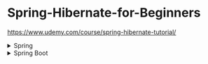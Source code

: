 # Spring-Hibernate-for-Beginners

https://www.udemy.com/course/spring-hibernate-tutorial/


<details>
<summary>Spring</summary>
In order to use spring framework it has to be downloaded from:
https://repo.spring.io/artifactory/release/org/springframework/spring/5.3.9/

After it it has to be added to the build path.

## Anotations (@)
### General
In order to enable component scan this line have to be added to xml configuration file:

```
<context:component-scan base-package="com.luv2code.springdemo"/>
```

- **@Component:** Used to automatically create a bean of the class whicch has this annotation. By default, if we don't pass a value to the annotation the bean name will be the same than the class but first char in lower case.

```
@Component
public class TennisCoach implements Coach
```

We can pass an optional parameter with the bean name.

```
@Component("basketCoachBean")
public class BasketCoach implements Coach
```

### Depency Injection
- **@Autowired:** Used to inject dependencies automatically based on class or implemented interface. The service to be injected needs to have a bean defined.
  #### Injection types

  - **Constructor:**

    1. Define dependency interface and class

    ```
    public interface FortuneService {

        public String getFortune();
        ...
    }
    ```

    ```
    @Component
    public class HappyFortuneService implements FortuneService {

        @Override
        public String getFortune() {
            return "Today is your lucky day!";
        }
        ...
    }
    ```

    2. Create a constructor in the class
    3. Configure dependency injection with @Autowired

    ```
    @Autowired
    private TennisCoach(FortuneService theFortuneService) {
        fortuneService = theFortuneService;
    }
    ...
    ```

  - **Setter:**
  
    1. Create setter method
    2. Configure dependency injection with @Autowired annotation
    ```
    @Autowired
    public void setFortuneService(FortuneService fortuneService) {
        this.fortuneService = fortuneService;
    }
    ...
    ```
  - **Field:**

    ```
    public class BasketCoach implements Coach {

        @Autowired
        FortuneService fortuneService;
        ...
    }
    ```

    If there is more than one class that implements the wired interface, there's an special annotation that can be used.
    **@Qualifier** allows to point thi the specific implementation to wire.
    _Example:_

    - FortuneService interface

      - HappyFortuneService implements FortuneService
      - BadFortuneService implements FortuneService

      ```
      public class BasketCoach implements Coach {

        @Autowired
        @Qualifier("happyFortuneService")
        FortuneService fortuneService;
      ...
      ```

      @Qualifier annotation can also be used in constructor injection using it in the parameters:

      ```
      @Autowired
      private TennisCoach(@Qualifier("happyFortuneService") FortuneService theFortuneService) {
        fortuneService = theFortuneService;
        ...
      }
      ```

      In case of the setter method both can be used:

      ```
        ...
        @Autowired
      public void setFortuneService(@Qualifier("randomFortuneService") FortuneService theFortuneService) {
      	System.out.println(">> TennisCoach: inside setFortuneService() method");
      	this.fortuneService = theFortuneService;
      }
        ...
      ```

      ```
        ...
        @Autowired
        @Qualifier("randomFortuneService")
        public void setFortuneService(FortuneService theFortuneService) {
      	    System.out.println(">> TennisCoach: inside setFortuneService() method");
      	    this.fortuneService = theFortuneService;
        }
        ...
      ```

- **@Value(propertyName):** Retrieves a property from a propertyFile:
  _Properties file (src/sport.properties)_
  ```
  foo.email=myeasycoach@luv2code.com
  foo.team=Silly Java Coders
  ```
  _Properties file load in context_
  ```
  <context:property-placeholder location="classpath:sport.properties"/>
  ```
  _Properties injection_
  ```
  @Value("${foo.email}")
  private String email;

  @Value("${foo.team}")
  private String team;
  ```

# Bean configurations

**@Scope:** specifies the configuration to be used for the bean
  -  **singleton:** Scopes a single bean definition to a single object instance per Spring IoC container.
  - **prototype:** Scopes a single bean definition to any number of object instances.
  - **request:** Scopes a single bean definition to the lifecycle of a single HTTP request; that is each and every HTTP request will have its own instance of a bean created off the back of a single bean definition. Only valid in the context of a web-aware   Spring ApplicationContext.
  - **session:** Scopes a single bean definition to the lifecycle of a HTTP Session. Only valid in the context of a web-aware Spring ApplicationContext.
  - **global session:** Scopes a single bean definition to the lifecycle of a global HTTP Session. Typically only valid when used in a portlet context. Only valid in the context of a web-aware Spring ApplicationContext.
  [Scopes documentation](https://docs.spring.io/spring-framework/docs/3.0.0.M3/reference/html/ch04s04.html)
**@PostConstruct:** Process performed after constructing the object
**@PreDestroy:** Process performed before the object is destroyed
The function passed to this annotations can have any name and return any type (although void is the most common) but should be no-args function.


# Configuration using Java Code (no XML)

  ## Annotations(@)
  - **@Configuration:** Used to mark that the class is used to define a configuration for the app.
  - **@ComponentScan("[package]"):** Used to indicate to the app which context will be scanned for the annotations. Additionally, the package which will be scanned can be indicated as a parameter referencing the compiled object(.class)
  - **@Bean**: Use to define beans inside a configuration file.

  ## Spring MVC

  ### Initial Config

  1 - Configure the application so it gets all the components and build the route to the views files.


*MVC-config.xml*
  ```
  <?xml version="1.0" encoding="UTF-8"?>
  <beans xmlns="http://www.springframework.org/schema/beans"
	xmlns:xsi="http://www.w3.org/2001/XMLSchema-instance" 
	xmlns:context="http://www.springframework.org/schema/context"
	xmlns:mvc="http://www.springframework.org/schema/mvc"
	xsi:schemaLocation="
		http://www.springframework.org/schema/beans
    	http://www.springframework.org/schema/beans/spring-beans.xsd
    	http://www.springframework.org/schema/context
    	http://www.springframework.org/schema/context/spring-context.xsd
    	http://www.springframework.org/schema/mvc
        http://www.springframework.org/schema/mvc/spring-mvc.xsd">

	<!-- Step 3: Add support for component scanning -->
	<context:component-scan base-package="com.luv2code.springdemo" />

	<!-- Step 4: Add support for conversion, formatting and validation support -->
	<mvc:annotation-driven/>

	<!-- Step 5: Define Spring MVC view resolver -->
	<bean
		class="org.springframework.web.servlet.view.InternalResourceViewResolver">
		<property name="prefix" value="/WEB-INF/view/" />
		<property name="suffix" value=".jsp" />
	</bean>

</beans>

  ```



2 - Configure the dispatcher servlet.

  *web.xml*
  ```
  <?xml version="1.0" encoding="UTF-8"?>
  <web-app xmlns:xsi="http://www.w3.org/2001/XMLSchema-instance"
	xmlns="http://xmlns.jcp.org/xml/ns/javaee"
	xsi:schemaLocation="http://xmlns.jcp.org/xml/ns/javaee http://xmlns.jcp.org/xml/ns/javaee/web-app_3_1.xsd"
	id="WebApp_ID" version="3.1">

	<display-name>spring-mvc-demo</display-name>

	<absolute-ordering />

	<!-- Spring MVC Configs -->

	<!-- Step 1: Configure Spring MVC Dispatcher Servlet -->
	<servlet>
		<servlet-name>dispatcher</servlet-name>
		<servlet-class>org.springframework.web.servlet.DispatcherServlet</servlet-class>
		<init-param>
			<param-name>contextConfigLocation</param-name>
			<param-value>/WEB-INF/spring-mvc-demo-servlet.xml</param-value>
		</init-param>
		<load-on-startup>1</load-on-startup>
	</servlet>

	<!-- Step 2: Set up URL mapping for Spring MVC Dispatcher Servlet -->
	<servlet-mapping>
		<servlet-name>dispatcher</servlet-name>
		<url-pattern>/</url-pattern>
	</servlet-mapping>
	
</web-app>
  ```

This files have to be stored on the WEB-INF under Content directory.



Given the route configured in our MVC-config.xml fil example, The views are being retrieved from the view directory under WEB-INF
```
<property name="prefix" value="/WEB-INF/view/" />
```

and the extensions of the views file is jsp:

```
<property name="suffix" value=".jsp" />
```

### Views and Controllers
Between this prefix and suffix the name of the file will be added. We will have to implement a controller that returns the name of the file and assign it to  a mapping using the **@RequestMapping** annotation on the corresponding method:
```
@Controller
public class HomeController {
	
	@RequestMapping("/")
	public String showPage() {
		return "main-menu";
	}

}
```

this will return the information contained on the file */WEB-INF/view/main-menu.jsp*

### Adding parameters to the request

1- create a form and return his values:
```
<%@ page language="java" contentType="text/html; charset=UTF-8" pageEncoding="UTF-8" %>
    <!DOCTYPE html>
    <html>

    <head>
        <meta charset="UTF-8">
        <title>Spring MVC - demo - Form demo</title>
    </head>

    <body>
        <h2>Hello Form</h2>
        <form action="processFormShout" method="GET">
            <input type="text" name="studentName" />
            <input type="submit">
        </form>
    </body>

    </html>
```
Use the attribute name inside the input file to define the parameter *name* that will be added to the URL.

2- Accesss parameters and show them in the interface

```
<%@ page language="java" contentType="text/html; charset=UTF-8" pageEncoding="UTF-8" %>
    <!DOCTYPE html>
    <html>

    <head>
        <meta charset="UTF-8">
        <title>Insert title here</title>
    </head>

    <body>
        <h2>Hello World!</h2>

        <div>
            Student name: ${param.studentName}
        </div>
    </body>

    </html>
```

We will use ${param.\[param-name\]} to access to the parameters in the URL.

### Adding parameters to the model

1- Create a method that recieves the request and the model on the call and adds the attribute to the model

*src/com/luv2code/springdemo/mvc/HelloWorldController.java*

```
@RequestMapping("/processFormShout")
	public String processFormShout(HttpServletRequest req, Model model) {
		
		String name = req.getParameter("studentName");
		
		String msg = "YO! " + name.toUpperCase(); 
		
		model.addAttribute("msg", msg);
		
		return "helloWorld";
	}
```

2- Access to the attribute in the interface.

*/webContent/WEB-INF/view/helloWorld.jsp*

```
<div>
  The message: ${msg}
</div>
```
With this request we are accessing to the object msg from the model.

### Forms
When using jsp pages there are some specific elements that can be used for the form fields.

To enable the compiler to understand this special form fields the library have to be added to the html file:

```
<%@ taglib prefix="form" uri="http://www.springframework.org/tags/form" %>
```
After adding this library this form components can be used by adding the prefix *form:*:

```
<form:input path="firstName"/>
```
#### inputs

*/webContent/WEB-INF/view/student-form.jsp*

```
form:form action="confirmation" modelAttribute="student">
		<div>
		First Name: <form:input path="firstName"/>
		</div>
    ...
```

**modelAttribute:** represent the object that we will assign values when submitting this form
**path:** indicates which field form the modelAttrubite object have to be used to store the information provided in the input.

After submitting the form information annotation **@ModelAttribute** can be used to access to it (the parameter passed to the annotation has to match with the name used in the **modelAttribute**):

*src/com/luv2code/springdemo/mvc/StudentController.java*

```
public String processForm(@ModelAttribute("student") Student student)
```
#### Checkboxes and Radio Buttons

For checkboes and radiobuttions we will use annontations forms:checkbox and form:radiobutton respetively.

*radioButton:*
``` 
<div>
			<form:radiobuttons path="favoriteLanguage" items="${student.favoriteLanguageOptions}"  />
	</div>
```

The path value will reresent the field of the modelAttribute defined in the form which will store the information.
The plural from this components can be used in the label (i.e.:form:radiobuttons) to indicate the elements that are in this group of the form through a stored map or properties file.

##### Class map

1. **Create the Map** in the Object class file and populate in the no-Args constructor:
    
    *src/spring.luv2code.springdemo.mvc/Student.java:*
    ```
    private LinkedHashMap<String, String> favoriteLanguageOptions;
    public Student() {
		
		favoriteLanguageOptions = new LinkedHashMap<>();
		favoriteLanguageOptions.put("Java", "Java");
		favoriteLanguageOptions.put("C#", "C#");
		favoriteLanguageOptions.put("Python", "Python");
		...
    ```
2. **Retrieve it** in the form:
    
    *WEB-INF/view/student-form.jsp:*
    ```
    <div>
			<form:radiobuttons path="favoriteLanguage" items="${student.favoriteLanguageOptions}"  />
		</div>
    ```
##### Properties file

1.  **Create a properties file.**
    
    *WEB-INF/countries.properties:*
    ```
    BR=Brazil 
    FR=France 
    CO=Colombia 
    IN=India
    ```

2. **Update spring config file** and create ban reverencing the properties file.
    
    *WEB-INF/spring-servlet.xml*

    ```
        <?xml version="1.0" encoding="UTF-8"?>
    <beans xmlns="http://www.springframework.org/schema/beans" 
            xmlns:context="http://www.springframework.org/schema/context" 
            xmlns:mvc="http://www.springframework.org/schema/mvc" 
            xmlns:util="http://www.springframework.org/schema/util" 
            xmlns:xsi="http://www.w3.org/2001/XMLSchema-instance" 
            xsi:schemaLocation="
                http://www.springframework.org/schema/beans     
                http://www.springframework.org/schema/beans/spring-beans.xsd     
                http://www.springframework.org/schema/context     
                http://www.springframework.org/schema/context/spring-context.xsd     
                http://www.springframework.org/schema/mvc         
                http://www.springframework.org/schema/mvc/spring-mvc.xsd 
                http://www.springframework.org/schema/util     
                http://www.springframework.org/schema/util/spring-util.xsd">

                ...

                <util:properties  id="countries" location="classpath:../countries.properties" />
                ...
    ```
3. **Inject the bean** and **Add the attribute to the model**
  
  *src/spring.luv2code.springdemo.mvc/StudentController.java:*

    ```
        @Value("#{counties}") 
        private Map<String, String> countries;

        public String showForm(Model model) {
          ...
          model.addAttribute("countries", countries); 
          ...
    ```
4. **Access to the injected properties file**

*src/spring.luv2code.springdemo.mvc/Student-form.java:*
    ```
    ...
    <form:select path="country"> 
      <form:options items="${countries}" />
    </form:select>
    ...
    ```

#### Validations

For configuring validations hibernate validator libraries must be added. 
First, the validator library have to be downloaded from [hiernate.org](https://hibernate.org/validator)

[Validations basic guide](https://www.baeldung.com/javax-validation)
[Validators doc](https://docs.oracle.com/javaee/7/api/javax/validation/constraints/package-summary.html)

1. Create a model and add the validations that has to be applied.

*src/spring.luv2code.springdemo.mvc/Customer.java:*

```
package com.luv2code.springdemo.mvc;

import javax.validation.constraints.NotNull;
import javax.validation.constraints.Size;

public class Customer {
	
	private String firstName;
	
  //lastName field is required Validations.
	@NotNull(message="required field")
	@Size(min=1, message="required field")
	private String lastName;
	
	public String getFirstName() {
		return firstName;
	}
	public void setFirstName(String firstName) {
		this.firstName = firstName;
	}
	public String getLastName() {
		return lastName;
	}
	public void setLastName(String lastName) {
		this.lastName = lastName;
	}
	
}
```

2. Create the form to add customer info

```
<form:form action="validate" modelAttribute="customer" >
		<div>
			First name: <form:input path="firstName"/>
		</div>
		<div>
			Last name: <form:input path="lastName"/>
			<form:errors path="lastName" class="error"/>
		</div>
		<input type="submit" value="Submit"/>
	</form:form>
```
form:errors is used to retrieve any error message relate to the customer.

3. Create the controller to handle the validation:

*src/spring.luv2code.springdemo.mvc/CustomerController.java:*

```
package com.luv2code.springdemo.mvc;

import javax.validation.Valid;

import org.springframework.stereotype.Controller;
import org.springframework.ui.Model;
import org.springframework.validation.BindingResult;
import org.springframework.web.bind.annotation.ModelAttribute;
import org.springframework.web.bind.annotation.RequestMapping;

@Controller
@RequestMapping("/customer")
public class CustomerController {

  //Trim all the trailing and leading spaces
  @InitBinder
	public void trimSpaces(WebDataBinder dataBinder) {
    //stringTrimEditor(true) => if all the elements are spaces returns a null object.
		StringTrimmerEditor ste = new StringTrimmerEditor(true);
		dataBinder.registerCustomEditor(String.class, ste);
	}
	
	@RequestMapping("/form")
	public String getForm(Model model) {
		Customer c = new Customer();
		model.addAttribute("customer", c);
		return "customer-form";
	}
	
	
	@RequestMapping("/validate")
	public String validateForm(@Valid @ModelAttribute("customer") Customer customer, BindingResult bindingResult) {
		
		if(bindingResult.hasErrors()) {
			return "customer-form";
		} else {
			return "customer-confirmation";
		}
	}

}
```
Annotation **@Valid** in the validateForm method signature triggers the validation for the form. In order to confirm that the customer information in the model is valid, method hasErrors() for bindingResult will contain all the validation errors. if there's any error on the bindingResult it will return to the form when submitting it showing the current errors. If there's no error will redirect to the success page.

Annotation **@InitBinder** is used to indicate the preprocessing that will be applied prior to validation.

Annotation **@Pattern** is used touse a regular expression to verify the structure of an string based on a regular expression(regexp)

##### Custom Validation Methods

1. Define the new annotation implementation:

*src/com/luv2code/springdemo/mvc/validation/CourseValidation*

```
@Constraint(validatedBy = CourseCodeConstraintValidator.class)
@Target({ElementType.METHOD, ElementType.FIELD})
@Retention(RetentionPolicy.RUNTIME)
public @interface CourseCode {

	public String value() default "LUV";
	public String message() default "Course code must start with LUV";
	
	//define the groups of errors that are related to this Validation annotation
	public Class<?>[] groups() default {};
	
	//define payloads
	public Class<? extends Payload>[] payload() default {};
}
```
- **@Constraint:** indicates the class that will handle this annotation.
- **@Target:** Indicates which levels this annotation can be applied.
- **@Retention:** How the annotation have to be cached and handled by the JVM
- **@interface:** Is used to declare a new annotation type

2. Define the handler class implementation for this annotation.

*src/com/luv2code/springdemo/mvc/validation/CourseCodeConstraintValidator.java*

```
public class CourseCodeConstraintValidator implements ConstraintValidator<CourseCode, String>{
	
	
	private String coursePrefix;
	@Override
	public void initialize(CourseCode courseCode) {
		// TODO Auto-generated method stub
		coursePrefix = courseCode.value();
	}

	@Override
	public boolean isValid(String userCourse, ConstraintValidatorContext arg1) {
		boolean result = true;
		
		if (userCourse != null) {
			result = userCourse.startsWith(coursePrefix);
		}
		return result;
	}
  ```
Method **isValid** will be override in order to define the condition which make the element under this annotation to be valid.

3. Use the new annotation. the name will match with the @interface created.

### Custom Error messages


*src/resources/message.properties*

```
TypeMismatch.customer.freePasses = Invalid number
```
The identifier to be used for the error messages can be found in the bindingResults object errors List.

*mvc servlet config file (spring-mvc-demo-servlet.xml)*

```
<!-- Load custom messages -->
	<bean id="messageSource" 
		class="org.springframework.context.support.ResourceBundleMessageSource">
		<property name="basenames" value= "resources/messages"/>	
	</bean>

```

## Hibernate

### Initial Configuration

Requirements:
- Use Java 8
- Install [MySql](https://dev.mysql.com/downloads/windows/installer/8.0.html)
- Download the [Hibernate library](https://sourceforge.net/projects/hibernate/files/hibernate-orm/5.6.5.Final/hibernate-release-5.6.5.Final.zip/download)
- Download the [Connector/J](https://dev.mysql.com/downloads/connector/j/) jar file
____

1. Copy all the required libs into the project lib directory (lib/required) from the hibernate library and the Connector/J .jar file.
2. Add the libs to the project classpath.

### Configuring JDBC connection

*src/hibernate.cfg.xml*

```
<!DOCTYPE hibernate-configuration PUBLIC
        "-//Hibernate/Hibernate Configuration DTD 3.0//EN"
        "http://www.hibernate.org/dtd/hibernate-configuration-3.0.dtd">

<hibernate-configuration>

    <session-factory>

        <!-- JDBC Database connection settings -->
        <property name="connection.driver_class">com.mysql.cj.jdbc.Driver</property>
        <property name="connection.url">jdbc:mysql://localhost:3306/hb_student_tracker?useSSL=false&amp;serverTimezone=UTC</property>
        <property name="connection.username">hbstudent</property>
        <property name="connection.password">hbstudent</property>

        <!-- JDBC connection pool settings ... using built-in test pool -->
        <property name="connection.pool_size">1</property>

        <!-- Select our SQL dialect -->
        <property name="dialect">org.hibernate.dialect.MySQLDialect</property>

        <!-- Echo the SQL to stdout -->
        <property name="show_sql">true</property>

		<!-- Set the current session context -->
		<property name="current_session_context_class">thread</property>
 
    </session-factory>

</hibernate-configuration>
```

*src/com/luv2code/hibernate/demo/entity/Student.java*

```
@Entity
@Table(name="student")
public class Student {
	
	@Id
	@GeneratedValue(strategy=GenerationType.IDENTITY)
	@Column(name="id")
	private int id;
	
	@Column(name="first_name")
	private String firstName;
	
	@Column(name="last_name")
	private String lastName;
	
	@Column(name="email")
	private String email;

	public Student() {}
	
	public Student(String firstName, String lastName, String email) {
		super();
		this.firstName = firstName;
		this.lastName = lastName;
		this.email = email;
	}
  /*GETTERS AND SETTERS*/
  @Override
	public String toString() {
		return "Student [id=" + id + ", firstName=" + firstName + ", lastName=" + lastName + ", email=" + email + "]";
	}

```

**@Entity** Indicates this class represents a table in the database. If the class name and the table name are the same it it will connect both models automatically.
**@Table** Used to define the name of the table in the database to be related.Optional
**@Column** Defines the name of the column in the database that is stored in the following object.


### CRUD

  - [Create](https://github.com/carlosreyplanelles/Spring-Hibernate-for-Beginners/blob/e5f000b823eda20d3de212f2cd834363e0bf8a4a/hibernate_tutorial/src/com/luv2code/hibernate/demo/createEmployeeDemo.java)
  - [Read](https://github.com/carlosreyplanelles/Spring-Hibernate-for-Beginners/blob/e5f000b823eda20d3de212f2cd834363e0bf8a4a/hibernate_tutorial/src/com/luv2code/hibernate/demo/readEmployeeDemo.java)
  - [Update](https://github.com/carlosreyplanelles/Spring-Hibernate-for-Beginners/blob/e5f000b823eda20d3de212f2cd834363e0bf8a4a/hibernate_tutorial/src/com/luv2code/hibernate/demo/updateEmployeeDemo.java)
  - [Delete](https://github.com/carlosreyplanelles/Spring-Hibernate-for-Beginners/blob/e5f000b823eda20d3de212f2cd834363e0bf8a4a/hibernate_tutorial/src/com/luv2code/hibernate/demo/deleteEmployeeDemo.java)

*NOTE: IF CONFIGURATION FILE NAMEIS "hibernate.cfg.xml" ThHERE'S NO NEED TO SPECIFY IT*
The SessionFactory is a thread safe object and used by all the threads of an application. A Session is used to get a physical connection with a database.
____
</details>
<details>
<summary>Spring Boot</summary>

![image](https://focusedlabs.io/hubfs/FocusedLabs_November_2022/Images/9995591c43c050fbfc25beacd8db1cc3d6eb7b75-600x315.png)

## General
### Starters

  Starters are groups of dependencies used to reduce the size of the pom file and make it easier to manage.

  [Starters Official Doc](https://docs.spring.io/spring-boot/docs/current/reference/htmlsingle/#using.build-systems.starters)

  - **Actuator:** Actuator dependency provides of some endpoints to track the applications activity( endpoints, status of the app...)
      [Actuator Official Doc](https://docs.spring.io/spring-boot/docs/current/reference/htmlsingle/#actuator)

  - **Security:** Allows to limit the access to specific endpoints and external resources.
  -  **Spring Boot Logging:** Logging systems configuration based on the pakage or to the whole app.
      [Loggin official doc](https://docs.spring.io/spring-boot/docs/current/reference/html/features.html#features.logging)

## INDEX
 1. [Types of injection](#injection_types)
    - [Constructor](#constructor)
    - [Setter](#setter)
    - [Field injection](#field_injection)
    - [Qualifiers](#qualifiers)
 2. [Lazy Initialization](#lazy)
 3. [Bean Scopes](#scope)
    - [Bean Lifecycle methods](#lifecycle)
 4. [Bean configuration using java class](#config_java_class)

<details>
<summary>Server properties configuration through properties file</summary>

  Spring boot server can be configured through the properties file of the project
  [Common properties](https://docs.spring.io/spring-boot/docs/current/reference/html/application-properties.html#appendix.application-properties)
</details>

## Beans

<details>
<summary>Dependency injection</summary>
  
For dependency injection **@Autowired** is used to perform this process.
- If there's one constructor the Autowired annotation is not required. 
- If the the object injected have only one implementation the type is infered.

Process:
1. Define the **Interface**

    [Coach interface](https://github.com/carlosreyplanelles/Spring-Hibernate-for-Beginners/blob/main/02-spring-boot-spring-core/02-component-scanning/src/main/java/com/luv2code/springcoredemo/common/Coach.java)
      ```
      public interface Coach {

        public String getDailyWorkout();
      }
      ```
2. Define **interface implementation**

    [FootbalCoach implementation](src/main/java/com/luv2code/springcoredemo/common/FootballCoach.java)
      ```
      @Component
      public class FootballCoach implements Coach{
        @Override
        public String getDailyWorkout() {
        return "Run 20km!!!!";
        }
      }
      ```


</details>

## Hibernate
- Hibernate handles all of the low-level SQL
- Minimizes the amount of JDBC code you have to develop
- Hibernate provides the Object-to-Relational Mapping (ORM)
- Hibernate is the default implementation of JPA

[ORM](https://cdn.javarush.com/images/article/4b8f2fcd-2c48-497e-96a6-bf2100f93425/800.jpeg)

<details>
<summary> Hibernate Starters </summary>

- **Mysql Driver** Mysql JDBC Driver 
- **Spring Data JPA** Spring Data JPA provides repository support for the Jakarta Persistence API (JPA). It eases development of applications that need to access JPA data sources.
[JPA Documentation](https://docs.spring.io/spring-data/jpa/docs/current/reference/html/)
</details>

<details>
<summary> DB connection config</summary>

In order to stablish a connection with the DB URL and the access information needs to be provided in the properties file.

[Database properties](https://github.com/carlosreyplanelles/Spring-Hibernate-for-Beginners/blob/main/03-spring-boot-hibernate-jpa-CRUD/01-cruddemo-student/src/main/resources/application.properties)

```
spring.datasource.url=jdbc:mysql://localhost:3306/hb_student_tracker
spring.datasource.username=hbstudent
spring.datasource.password=hbstudent
```

<details>
<summary>CRUD</summary>

In Spring Boot EntityManager is main component for creating queries.

**@Entity** Indicates this class represents a table in the database. If the class name and the table name are the same it it will connect both models automatically.
**@Table** Used to define the name of the table in the database to be related.Optional
**@Column** Defines the name of the column in the database that is stored in the following object.

[Student Entity](https://github.com/carlosreyplanelles/Spring-Hibernate-for-Beginners/blob/main/03-spring-boot-hibernate-jpa-CRUD/01-cruddemo-student/src/main/java/com/luv2code/cruddemo/entity/Student.java)

[StudentDAO (Data Access Object) interface](https://github.com/carlosreyplanelles/Spring-Hibernate-for-Beginners/blob/main/03-spring-boot-hibernate-jpa-CRUD/01-cruddemo-student/src/main/java/com/luv2code/cruddemo/dao/StudentDAO.java)

**@Repository** special @Component annotation implementation. Takes care of the bean creation (like @Component annotation) and also manages JDBC errors.
**@Transactional** Can be used on class or method level. This annotation handles the transaction to the database and the connection closing; also it will rollback the method calls when an unhandled expection is thrown **(The checked exception does not trigger a rollback of the transaction. We can, of course, configure this behavior with the rollbackFor and noRollbackFor annotation parameters)**.

[StudentDAO interface impementation](https://github.com/carlosreyplanelles/Spring-Hibernate-for-Beginners/blob/main/03-spring-boot-hibernate-jpa-CRUD/01-cruddemo-student/src/main/java/com/luv2code/cruddemo/dao/StudentDAOImpl.java)

[Main program](https://github.com/carlosreyplanelles/Spring-Hibernate-for-Beginners/blob/main/03-spring-boot-hibernate-jpa-CRUD/01-cruddemo-student/src/main/java/com/luv2code/cruddemo/CruddemoApplication.java)
</details>

<details>
<summary>Creating tables from java Classes</summary>

Application can be configured to create new tables based on the classes annotations. In order to do enable it the property spring.jpa.hibernate.ddl-auto needs to be configured.

| **spring.jpa.hibernate.ddl-auto value** | **Effect** |
|:---:|:---:|
| **none** | No database Schema initialization |
| **create** | Drops and creates the schema at the application startup. With this option, all your data will be gone on each startup. |
| **create-drop** | Creates schema at the startup and destroys the schema on context closure. Useful for unit tests. |
| **validate** | Only  checks if the Schema matches the Entities. If the schema doesn’t match,  then the application startup will fail. Makes no changes to the  database. |
| **update** | Updates the schema only if  necessary. For example, If a new field was added in an entity, then it  will simply alter the table for a new column without destroying the  data. |
</details>
</details>

<details>
<summary>REST</summary>

## Rest Services

Steps to implement rest service:

1. Set up Database Dev Environment
2. Create Spring Boot project using Spring Initializr
3. Implement DAO layer
  >1. Update db configs in application.properties
  [properties](https://github.com/carlosreyplanelles/Spring-Hibernate-for-Beginners/blob/main/04-spring-boot-%20rest-CRUD/cruddemo/src/main/resources/application.properties)
  >2. Create Employee entity
  [entity](https://github.com/carlosreyplanelles/Spring-Hibernate-for-Beginners/blob/main/04-spring-boot-%20rest-CRUD/cruddemo/src/main/java/com/luv2code/springboot/cruddemo/entity/Employee.java)
  >3. Create DAO interface
  [DAO interface](https://github.com/carlosreyplanelles/Spring-Hibernate-for-Beginners/blob/main/04-spring-boot-%20rest-CRUD/cruddemo/src/main/java/com/luv2code/springboot/cruddemo/dao/EmployeeDAO.java)
  >4. Create DAO implementation
  [DAO impl](https://github.com/carlosreyplanelles/Spring-Hibernate-for-Beginners/blob/main/04-spring-boot-%20rest-CRUD/cruddemo/src/main/java/com/luv2code/springboot/cruddemo/dao/EmployeeDAOImpl.java)
  >5. Create REST controller to use DAO
  [Rest Controller](https://github.com/carlosreyplanelles/Spring-Hibernate-for-Beginners/blob/main/04-spring-boot-%20rest-CRUD/cruddemo/src/main/java/com/luv2code/springboot/cruddemo/rest/EmployeeRestController.java)
4. Implement Service layer
[Employee Service interface](https://github.com/carlosreyplanelles/Spring-Hibernate-for-Beginners/blob/main/04-spring-boot-%20rest-CRUD/cruddemo/src/main/java/com/luv2code/springboot/cruddemo/service/EmployeeService.java)
[Employee Service Impl](https://github.com/carlosreyplanelles/Spring-Hibernate-for-Beginners/blob/main/04-spring-boot-%20rest-CRUD/cruddemo/src/main/java/com/luv2code/springboot/cruddemo/service/EmployeeServiceImpl.java)         
5. Get list of employees
6. Get single employee by ID
7. Add a new employee
8. Update an existing employee
9. Delete an existing employee
[Rest Controller](https://github.com/carlosreyplanelles/Spring-Hibernate-for-Beginners/blob/main/04-spring-boot-%20rest-CRUD/cruddemo/src/main/java/com/luv2code/springboot/cruddemo/rest/EmployeeRestController.java)


## Error Handling
1. Create a custom error response class
[StudentErrorResponse] (https://github.com/carlosreyplanelles/Spring-Hibernate-for-Beginners/blob/main/04-spring-boot-%20rest-CRUD/demo/src/main/java/com/luv2code/demo/exception/StudentErrorResponse.java)
2. Create a custom exception class
[StudentNotFound exception](https://github.com/carlosreyplanelles/Spring-Hibernate-for-Beginners/blob/main/04-spring-boot-%20rest-CRUD/demo/src/main/java/com/luv2code/demo/exception/StudentNotFoundException.java)
3. Update REST service to throw exception if student not found
[StudentRestController (Exception Handling)](https://github.com/carlosreyplanelles/Spring-Hibernate-for-Beginners/blob/main/04-spring-boot-%20rest-CRUD/demo/src/main/java/com/luv2code/demo/rest/StudentRestController.java)
4. Add an exception handler method using @ExceptionHandler for Student not found exception
[StudentRestController (Exception Handling)](https://github.com/carlosreyplanelles/Spring-Hibernate-for-Beginners/blob/main/04-spring-boot-%20rest-CRUD/demo/src/main/java/com/luv2code/demo/rest/StudentRestController.java)
5. Add an exception handler method using @ExceptionHandler for General exceptions
[StudentRestController (Exception Handling)](https://github.com/carlosreyplanelles/Spring-Hibernate-for-Beginners/blob/main/04-spring-boot-%20rest-CRUD/demo/src/main/java/com/luv2code/demo/rest/StudentRestController.java)

In order to share this exception handling through all the Controllers a class for exception handling has to be created outside the controllers, be annotated as *@ControllerAdvice* and move all the exception management code into this class. The methods in an @ControllerAdvice apply globally to all controllers.
[Exception handling class](https://github.com/carlosreyplanelles/Spring-Hibernate-for-Beginners/blob/main/04-spring-boot-%20rest-CRUD/demo/src/main/java/com/luv2code/demo/exception/StudentRestExceptionHandler.java)

## JPA Repositories
Spring Data JPA provides the interface: JpaRepository
Will have some basic CRUD methods (and queries) defined and implemented.
[Define custom queries](www.luv2code.com/spring-data-jpa-defining-custom-queries)

## Spring Data Rest
Once injected through pom file, spring data rest dependency will create a basic REST service based on the jpaRepository automatically with the corresponding endpoints. 
### Configuration
**@RepositoryRestResource** Allows to modify the route to access to a resource and to create custom routes (@RestResource(path = "byEmail", rel = "customFindMethod")).
[Employee JPA repository](https://github.com/carlosreyplanelles/Spring-Hibernate-for-Beginners/blob/main/04-spring-boot-%20rest-CRUD/40-spring-boot-rest-crud-employee-with-spring-data-rest/src/main/java/com/luv2code/springboot/cruddemo/dao/EmployeeRepository.java)

When using spring data rest service HATEOAS service will generate the response paginated on batches of 20 registers. Pagination along with other properties can be modified via properties file:
[Spring Data Rest properties](https://docs.spring.io/spring-boot/docs/current/reference/html/application-properties.html#application-properties.data.spring.data.rest.base-path)

</details>

<details>
<summary>Spring Security</summary>

[Security Reference Manual](https://docs.spring.io/spring-security/reference/)
## Authenication
In order to allow Spring boot to get the registration information from the database by default We will have to define the tables *users* and *authorities*:
```
CREATE TABLE `users` (
  `username` varchar(50) NOT NULL,
  `password` char(68) NOT NULL,
  `enabled` tinyint NOT NULL,
  PRIMARY KEY (`username`)
) ENGINE=InnoDB DEFAULT CHARSET=latin1;

CREATE TABLE `authorities` (
  `username` varchar(50) NOT NULL,
  `authority` varchar(50) NOT NULL,
  UNIQUE KEY `authorities4_idx_1` (`username`,`authority`),
  CONSTRAINT `authorities4_ibfk_1` FOREIGN KEY (`username`) REFERENCES `users` (`username`)
) ENGINE=InnoDB DEFAULT CHARSET=latin1;
```
You can configure custom tables for user authentication. This will require to let the app know the specific query to retriever user and roles info.
[Role based Authentication](https://github.com/carlosreyplanelles/Spring-Hibernate-for-Beginners/blob/main/05-Spring-boot-rest-security/00-spring-boot-rest-security-employee-starter-code/src/main/java/com/luv2code/springboot/cruddemo/security/DemoSecurityConfig.java)
### Password encryption
Spring Security allow to store encrypted passwords using different algorithms (althought the recommended one is bcrypt).
The encryption algorithm used is stored in the database contained into brackets('{}'):
```
{noop}test123
{bcrypt}$2a$10$qeS0HEh7urweMojsnwNAR.vcXJeXR1UcMRZ2WcGQl9YeuspUdgF.q
```
**{noop}:** No encryption applied. The password is stored as plain text.
**{bcrypt}:** Bcrypt encryption is applied to the password. Bcrypt is a one way encripting. Wen introducing the user information will apply the salt in the password stored in the database to the password introduced by the user. The password in the database can't be decrypted.
</details>
<details>
<summary>Thymeleaf</summary>

Thymeleaf is a templating framework used for java applications. This framework can be used for any type of application based on java.
[Thymeleaf docs](https://www.thymeleaf.org/documentation.html)

In order to return an html file, a controller have to be created and return the name of the html file without the extension. All the information will be added to the model by using the addAttribute method indicating the name and the value for this property in the model.
[Controller](https://github.com/carlosreyplanelles/Spring-Hibernate-for-Beginners/blob/main/07-Spring-boot-spring-mvc/01-thymeleafdemo-helloworld/src/main/java/com/luv2code/springboot/thymeleafdemo/controller/DemoController.java)

## Resources
By default, the system look for the templates in the resources folder of the project. 

## Accessing java objects information
In order to access java objects information from the template we will have to will use the syntax ${\[Model property name\]}
[HTML template](https://github.com/carlosreyplanelles/Spring-Hibernate-for-Beginners/blob/main/07-Spring-boot-spring-mvc/01-thymeleafdemo-helloworld/src/main/resources/templates/helloWorld.html)
</details>

[SpringBoot Security](https://github.com/carlosreyplanelles/Spring-Hibernate-for-Beginners/tree/main/08-spring-boot-spring-mvc-security)

[Final Spring Boot Project - Employees Directory CRUD](https://github.com/carlosreyplanelles/Spring-Hibernate-for-Beginners/tree/main/08-spring-boot-spring-mvc-crud)
</details>